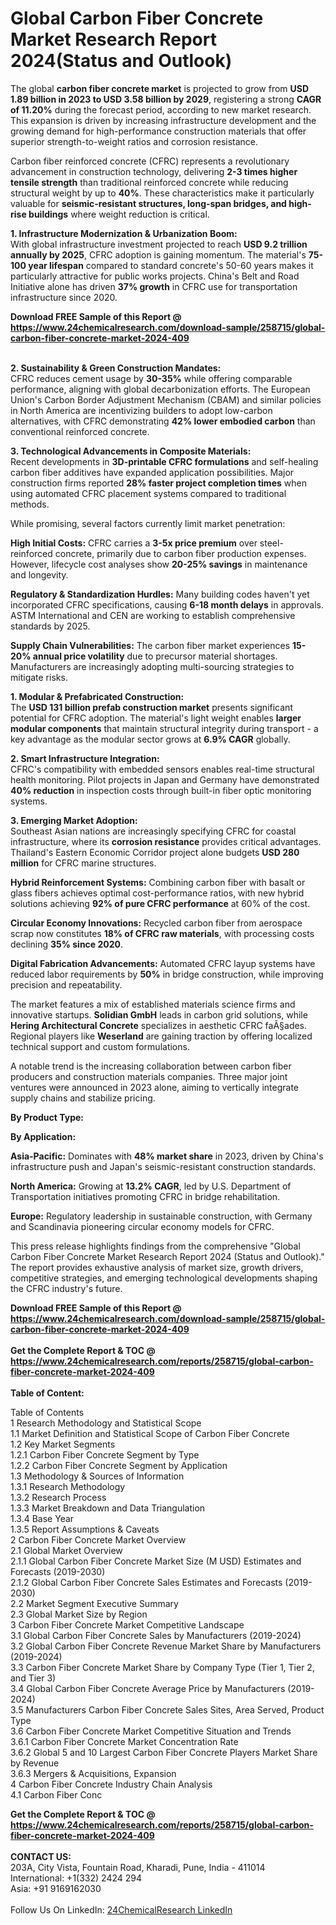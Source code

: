 <h1>Global Carbon Fiber Concrete Market Research Report 2024(Status and Outlook)</h1><p>The global <strong>carbon fiber concrete market</strong> is projected to grow from <strong>USD 1.89 billion in 2023 to USD 3.58 billion by 2029</strong>, registering a strong <strong>CAGR of 11.20%</strong> during the forecast period, according to new market research. This expansion is driven by increasing infrastructure development and the growing demand for high-performance construction materials that offer superior strength-to-weight ratios and corrosion resistance.</p><p>Carbon fiber reinforced concrete (CFRC) represents a revolutionary advancement in construction technology, delivering <strong>2-3 times higher tensile strength</strong> than traditional reinforced concrete while reducing structural weight by up to <strong>40%</strong>. These characteristics make it particularly valuable for <strong>seismic-resistant structures, long-span bridges, and high-rise buildings</strong> where weight reduction is critical.</p><p><strong>1. Infrastructure Modernization &amp; Urbanization Boom:</strong><br>
With global infrastructure investment projected to reach <strong>USD 9.2 trillion annually by 2025</strong>, CFRC adoption is gaining momentum. The material's <strong>75-100 year lifespan</strong> compared to standard concrete's 50-60 years makes it particularly attractive for public works projects. China's Belt and Road Initiative alone has driven <strong>37% growth</strong> in CFRC use for transportation infrastructure since 2020.</p><div><b>Download FREE Sample of this Report @ 
            <a href="https://www.24chemicalresearch.com/download-sample/258715/global-carbon-fiber-concrete-market-2024-409">
            https://www.24chemicalresearch.com/download-sample/258715/global-carbon-fiber-concrete-market-2024-409</a></b></div><br><p><strong>2. Sustainability &amp; Green Construction Mandates:</strong><br>
CFRC reduces cement usage by <strong>30-35%</strong> while offering comparable performance, aligning with global decarbonization efforts. The European Union's Carbon Border Adjustment Mechanism (CBAM) and similar policies in North America are incentivizing builders to adopt low-carbon alternatives, with CFRC demonstrating <strong>42% lower embodied carbon</strong> than conventional reinforced concrete.</p><p><strong>3. Technological Advancements in Composite Materials:</strong><br>
Recent developments in <strong>3D-printable CFRC formulations</strong> and self-healing carbon fiber additives have expanded application possibilities. Major construction firms reported <strong>28% faster project completion times</strong> when using automated CFRC placement systems compared to traditional methods.</p><p>While promising, several factors currently limit market penetration:</p><p><strong>High Initial Costs:</strong> CFRC carries a <strong>3-5x price premium</strong> over steel-reinforced concrete, primarily due to carbon fiber production expenses. However, lifecycle cost analyses show <strong>20-25% savings</strong> in maintenance and longevity.</p><p><strong>Regulatory &amp; Standardization Hurdles:</strong> Many building codes haven't yet incorporated CFRC specifications, causing <strong>6-18 month delays</strong> in approvals. ASTM International and CEN are working to establish comprehensive standards by 2025.</p><p><strong>Supply Chain Vulnerabilities:</strong> The carbon fiber market experiences <strong>15-20% annual price volatility</strong> due to precursor material shortages. Manufacturers are increasingly adopting multi-sourcing strategies to mitigate risks.</p><p><strong>1. Modular &amp; Prefabricated Construction:</strong><br>
The <strong>USD 131 billion prefab construction market</strong> presents significant potential for CFRC adoption. The material's light weight enables <strong>larger modular components</strong> that maintain structural integrity during transport - a key advantage as the modular sector grows at <strong>6.9% CAGR</strong> globally.</p><p><strong>2. Smart Infrastructure Integration:</strong><br>
CFRC's compatibility with embedded sensors enables real-time structural health monitoring. Pilot projects in Japan and Germany have demonstrated <strong>40% reduction</strong> in inspection costs through built-in fiber optic monitoring systems.</p><p><strong>3. Emerging Market Adoption:</strong><br>
Southeast Asian nations are increasingly specifying CFRC for coastal infrastructure, where its <strong>corrosion resistance</strong> provides critical advantages. Thailand's Eastern Economic Corridor project alone budgets <strong>USD 280 million</strong> for CFRC marine structures.</p><p><strong>Hybrid Reinforcement Systems:</strong> Combining carbon fiber with basalt or glass fibers achieves optimal cost-performance ratios, with new hybrid solutions achieving <strong>92% of pure CFRC performance</strong> at 60% of the cost.</p><p><strong>Circular Economy Innovations:</strong> Recycled carbon fiber from aerospace scrap now constitutes <strong>18% of CFRC raw materials</strong>, with processing costs declining <strong>35% since 2020</strong>.</p><p><strong>Digital Fabrication Advancements:</strong> Automated CFRC layup systems have reduced labor requirements by <strong>50%</strong> in bridge construction, while improving precision and repeatability.</p><p>The market features a mix of established materials science firms and innovative startups. <strong>Solidian GmbH</strong> leads in carbon grid solutions, while <strong>Hering Architectural Concrete</strong> specializes in aesthetic CFRC faÃ§ades. Regional players like <strong>Weserland</strong> are gaining traction by offering localized technical support and custom formulations.</p><p>A notable trend is the increasing collaboration between carbon fiber producers and construction materials companies. Three major joint ventures were announced in 2023 alone, aiming to vertically integrate supply chains and stabilize pricing.</p><p><strong>By Product Type:</strong></p><p><strong>By Application:</strong></p><p><strong>Asia-Pacific:</strong> Dominates with <strong>48% market share</strong> in 2023, driven by China's infrastructure push and Japan's seismic-resistant construction standards.</p><p><strong>North America:</strong> Growing at <strong>13.2% CAGR</strong>, led by U.S. Department of Transportation initiatives promoting CFRC in bridge rehabilitation.</p><p><strong>Europe:</strong> Regulatory leadership in sustainable construction, with Germany and Scandinavia pioneering circular economy models for CFRC.</p><p>This press release highlights findings from the comprehensive "Global Carbon Fiber Concrete Market Research Report 2024 (Status and Outlook)." The report provides exhaustive analysis of market size, growth drivers, competitive strategies, and emerging technological developments shaping the CFRC industry's future.</p><div><b>Download FREE Sample of this Report @ 
            <a href="https://www.24chemicalresearch.com/download-sample/258715/global-carbon-fiber-concrete-market-2024-409">
            https://www.24chemicalresearch.com/download-sample/258715/global-carbon-fiber-concrete-market-2024-409</a></b></div><br><div><b>Get the Complete Report & TOC @ 
            <a href="https://www.24chemicalresearch.com/reports/258715/global-carbon-fiber-concrete-market-2024-409">
            https://www.24chemicalresearch.com/reports/258715/global-carbon-fiber-concrete-market-2024-409</a></b></div><br>
            <b>Table of Content:</b><p>Table of Contents<br />
1 Research Methodology and Statistical Scope<br />
1.1 Market Definition and Statistical Scope of Carbon Fiber Concrete<br />
1.2 Key Market Segments<br />
1.2.1 Carbon Fiber Concrete Segment by Type<br />
1.2.2 Carbon Fiber Concrete Segment by Application<br />
1.3 Methodology & Sources of Information<br />
1.3.1 Research Methodology<br />
1.3.2 Research Process<br />
1.3.3 Market Breakdown and Data Triangulation<br />
1.3.4 Base Year<br />
1.3.5 Report Assumptions & Caveats<br />
2 Carbon Fiber Concrete Market Overview<br />
2.1 Global Market Overview<br />
2.1.1 Global Carbon Fiber Concrete Market Size (M USD) Estimates and Forecasts (2019-2030)<br />
2.1.2 Global Carbon Fiber Concrete Sales Estimates and Forecasts (2019-2030)<br />
2.2 Market Segment Executive Summary<br />
2.3 Global Market Size by Region<br />
3 Carbon Fiber Concrete Market Competitive Landscape<br />
3.1 Global Carbon Fiber Concrete Sales by Manufacturers (2019-2024)<br />
3.2 Global Carbon Fiber Concrete Revenue Market Share by Manufacturers (2019-2024)<br />
3.3 Carbon Fiber Concrete Market Share by Company Type (Tier 1, Tier 2, and Tier 3)<br />
3.4 Global Carbon Fiber Concrete Average Price by Manufacturers (2019-2024)<br />
3.5 Manufacturers Carbon Fiber Concrete Sales Sites, Area Served, Product Type<br />
3.6 Carbon Fiber Concrete Market Competitive Situation and Trends<br />
3.6.1 Carbon Fiber Concrete Market Concentration Rate<br />
3.6.2 Global 5 and 10 Largest Carbon Fiber Concrete Players Market Share by Revenue<br />
3.6.3 Mergers & Acquisitions, Expansion<br />
4 Carbon Fiber Concrete Industry Chain Analysis<br />
4.1 Carbon Fiber Conc</p><div><b>Get the Complete Report & TOC @ 
            <a href="https://www.24chemicalresearch.com/reports/258715/global-carbon-fiber-concrete-market-2024-409">
            https://www.24chemicalresearch.com/reports/258715/global-carbon-fiber-concrete-market-2024-409</a></b></div><br><b>CONTACT US:</b><br>
            203A, City Vista, Fountain Road, Kharadi, Pune, India - 411014<br>
            International: +1(332) 2424 294<br>
            Asia: +91 9169162030 <br><br>
            Follow Us On LinkedIn: <a href="https://www.linkedin.com/company/24chemicalresearch/">24ChemicalResearch LinkedIn</a>